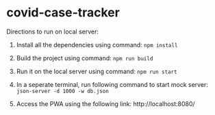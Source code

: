 # covid-case-tracker

Directions to run on local server:

1. Install all the dependencies using command:
   `npm install`

2. Build the project using command:
   `npm run build`

3. Run it on the local server using command:
   `npm run start`

4. In a seperate terminal, run following command to start mock server:
   `json-server -d 1000 -w db.json`

5. Access the PWA using the following link:
   http://localhost:8080/
